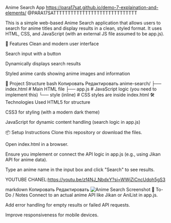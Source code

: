 Anime Search App
https://para17sat.github.io/demo-7-explaination-and-elements/
@PARA17SATTTTTTTTTTTTTTTTTTTTTTTTTTTTT

This is a simple web-based Anime Search application that allows users to search for anime titles and display results in a clean, styled format. It uses HTML, CSS, and JavaScript (with an external JS file assumed to be app.js).

🚀 Features
Clean and modern user interface

Search input with a button

Dynamically displays search results

Styled anime cards showing anime images and information

📁 Project Structure
bash
Копировать
Редактировать
anime-search/
├── index.html        # Main HTML file
├── app.js            # JavaScript logic (you need to implement this)
└── style (inline)    # CSS styles are inside index.html
🛠 Technologies Used
HTML5 for structure

CSS3 for styling (with a modern dark theme)

JavaScript for dynamic content handling (search logic in app.js)

📦 Setup Instructions
Clone this repository or download the files.

Open index.html in a browser.

Ensure you implement or connect the API logic in app.js (e.g., using Jikan API for anime data).

Type an anime name in the input box and click "Search" to see results.

YOUTUBE CHANEL:https://youtu.be/zf4NJ_NbdxY?si=WWjZiCncUdoh5gS3

markdown
Копировать
Редактировать
![Anime Search Screenshot](./screenshot.png)
🧠 To-Do / Notes
Connect to an actual anime API like Jikan or AniList in app.js.

Add error handling for empty results or failed API requests.

Improve responsiveness for mobile devices.
